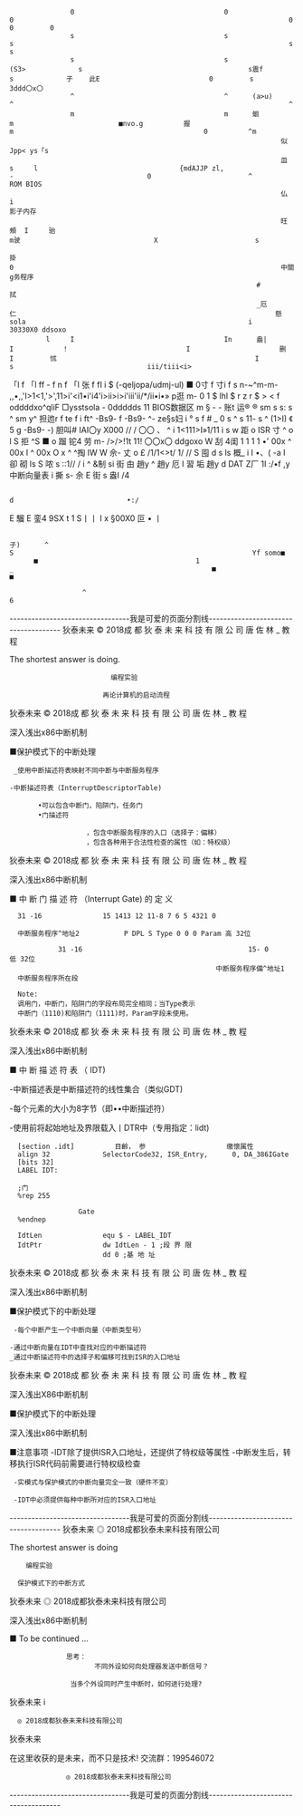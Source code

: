                    0                                     0                                                           0                                                                    0                                               0         0
                   s                                     s                                                           s                                                                    s                                                         s
                   s                                     s                                          (S3>             s                                         s震f                        s             子    此E                           0         s                                                                                                              3ddd〇x〇
                   ^                                     ^      (a>u)                                                ^                                                                    ^
                   m                                     m      蛔                                                    m                          ■nvo.g          握                         m                                               0          ^m
                                                                       似                                                              Jpp< ys「s
                                                                       皿                s     l                                   {mdAJJP zl,                                                           -                                 0                        ^                   ROM BIOS
                                                                       仏                      i                                                                                                                                                                                                影子内存
                                                                       旺                頰  I     骀                                                                                                     m驶                                 X                        s
                                                                                                 掛                                                                                                                                        0                                                                  中關g务程序
                                                                 #                                                                                                                                 拭
                                                                 _厄                                                               仁                                                                懸    sola                                                       i                                                                                               30330X0 ddsoxo
             l     I                                     In      盎|                                                  I            ！                             I                      删  I         怵                                                 I            s                                 iii/tiii<i>
「l                 f     「l                              ff                                         -                f  n                                       f   「l                 张                                                              f            fI                                                                                  i
             $                  (-qeljopa/udmj-ul)                   ■                            0寸                    f         寸i                                                      f                  s                            n-~^m-m-                                          ,,•,,'I>1<1,'>',11>i'<i1•i'i4'i>ii>i>i'iii'ii/*/ii•i•»
                                                                                                                                                                                p逛                                                        m-                                  0                                                                      1
$            lhl         $                                  r                                                     z     r                                           $           >                  <         f   oddddxo^qliF □ysstsola                  -                    0ddddds                                                               11    BIOS数据区
m            §                                                                                                          -                                                       - 账t                                                                     运®
              ®    sm                                    s                                s:                         s  ^                                       sm         y^                      担迆r
                                                         f                     te                                    f                                                               i                                                                   ft^
-Bs9-              f     -Bs9-                              ^-              ze§s妇 i     °                            s                                          f                    #             _                                                                           0
                   s                                                      ^                                                                                     s                   11-
                s                                     ^         (1>I)        《    5     g                                                                           -Bs9-            -)            胆叫#  IAI〇y                                                                  X000         // /                                                                   〇〇
                                                                             、    ^     i                                                                                                                                                                                                      1<111>I»1/11
                i                                        s                        w                                                                                                    距        o                                                                                      ISR                                                                         寸
                                                         ^
                                                      o  l  S                拒                                       ^S                                                    ■                   o    蹓        铊4                        劳  m-                                                 />/>!1t      11!                                                      〇〇x〇 ddgoxo
                                                            W                                                                                                                                       刮        4闺                                                                             1 1 1 1 •'
00x                ^ 00x                                    I                                                                                                   ^ 00x                        O                                            x
                                                      ^                   ^掏                                         lW                                                                      W      佘-       丈                            o                    £                                 /1/1<>t/ 1/   //
                                                                                                                                                                                             S               囤                                                 d
s                  ls                             概_  i                   I  •、(  -a                                    I  卻      砌   ls                                                     S      哝                                     s                                                      ::1// /
                                                      i                   ^  &制   si                                       街      甶
趙y                    ^ 趙y                        厄                       I                                                習      垢                                 趙y                                                                                   d                             DAT  Z厂 1I :/•f ,y                                                 中断向量表
                                                                          i  撕       s-                                           佘                                 E
                                                                             街       s                                     盎I                                                                                                                                                               /4

                                                                                                                                                                                                                                                               d                            •:/

E      騮                 E      銮4                                                                                                                                                                 9SX
                      t         1                                                                                                                                                            S丨丨                                          I                    x                                                                                                   §00X0
       叵                                              •                                                                                                                                                                                丨

                                                                             子)      ^                                                                                                       S                                                           Yf somo■
          ■                                       1                          _                                                 ■                                                             ■

                      ^                                                                                                                                                                      6

---------------------------------我是可爱的页面分割线-------------------------------------
狄泰未来                       © 2018成 都 狄 泰 未 来 科 技 有 限 公 司 唐 佐 林 _ 教 程

The shortest answer is doing.

                             编程实验

                           再论计算机的启动流程

狄泰未来                       © 2018成 都 狄 泰 未 来 科 技 有 限 公 司 唐 佐 林 _ 教 程

深入浅出x86中断机制

■保护模式下的中断处理

     _使用中断描述符表映射不同中断与中断服务程序

    -中断描述符表（InterruptDescriptorTable)

           •可以包含中断门，陷阱门，任务门
           •门描述符

                       ，包含中断服务程序的入口（选择子：偏移）
                       ，包含各种用于合法性检查的属性（如：特权级）

狄泰未来                       © 2018成 都 狄 泰 未 来 科 技 有 限 公 司 唐 佐 林 _ 教 程

深入浅出x86中断机制

■ 中 断 门 描 述 符 （Interrupt Gate) 的 定 义

      31 -16               15 1413 12 11-8 7 6 5 4321 0

      中断服务程序^地址2           P DPL S Type 0 0 0 Param 高 32位

                31 -16                                         15- 0       低 32位
                                                       中断服务程序備^地址1
      中断服务程序所在段

      Note:
      调用门，中断门，陷阱门的字段布局完全相同；当Type表示
      中断门（1110)和陷阱门（1111)时，Param字段未使用。

狄泰未来                       © 2018成 都 狄 泰 未 来 科 技 有 限 公 司 唐 佐 林 _ 教 程

深入浅出x86中断机制

■ 中 断 描 述 符 表 （ IDT)

-中断描述表是中断描述符的线性集合（类似GDT)

-每个元素的大小为8字节（即••中断描述符）

-使用前将起始地址及界限载入丨DTR中（专用指定：lidt)

      [section .idt]          目齡， 参                    缴懷属性
      align 32             SelectorCode32, ISR_Entry,      0, DA_386IGate
      [bits 32]
      LABEL IDT:

      ;门
      %rep 255

                     Gate
      %endnep

      IdtLen               equ $ - LABEL_IDT
      IdtPtr               dw IdtLen - 1 ;段 界 限
                           dd 0 ;基 地 址

狄泰未来                       © 2018成 都 狄 泰 未 来 科 技 有 限 公 司 唐 佐 林 _ 教 程

深入浅出x86中断机制

■保护模式下的中断处理

     -每个中断产生一个中断向量（中断类型号）

    -通过中断向量在IDT中查找对应的中断描述符
    _通过中断描述符中的选择子和偏移可找到ISR的入口地址

狄泰未来                       © 2018成 都 狄 泰 未 来 科 技 有 限 公 司 唐 佐 林 _ 教 程

深入浅出X86中断机制

■保护模式下的中断处理

深入浅出x86中断机制

■注意事项
     -IDT除了提供ISR入口地址，还提供了特权级等属性
     -中断发生后，转移执行ISR代码前需要进行特权级检查

     -实模式与保护模式的中断向量完全一致（硬件不变）

     -IDT中必须提供每种中断所对应的ISR入口地址

---------------------------------我是可爱的页面分割线-------------------------------------
狄泰未来  ◎ 2018成都狄泰未来科技有限公司

The shortest answer is doing

        编程实验

      保护模式下的中断方式

狄泰未来  ◎ 2018成都狄泰未来科技有限公司

深入浅出x86中断机制

■ To be continued ...

                  思考：
                         不同外设如何向处理器发送中断信号？

                   当多个外设同时产生中断时，如何进行处理?

狄泰未来                       i

      ◎ 2018成都狄泰未来科技有限公司

  狄泰未来

在这里收获的是未来，而不只是技术!
               交流群：199546072

                  ◎ 2018成都狄泰未来科技有限公司

---------------------------------我是可爱的页面分割线-------------------------------------
